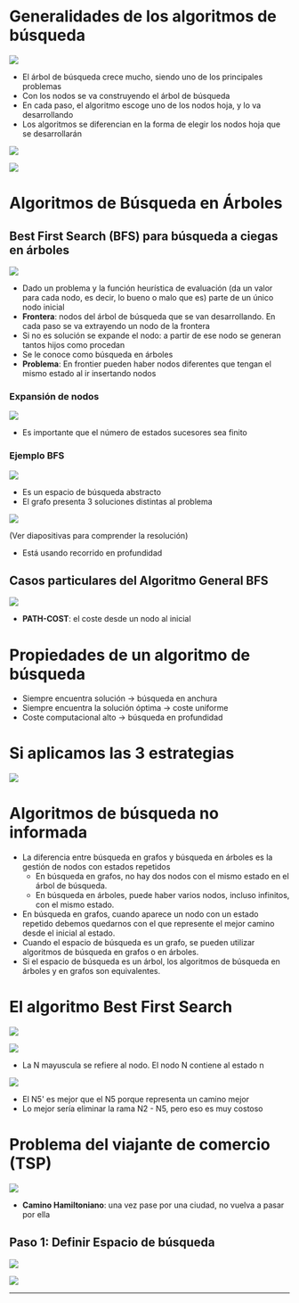 # Generalidades de los algoritmos de búsqueda

![](./img/Pasted%20image%2020230911192448.png)

- El árbol de búsqueda crece mucho, siendo uno de los principales problemas
- Con los nodos se va construyendo el árbol de búsqueda
- En cada paso, el algoritmo escoge uno de los nodos hoja, y lo va desarrollando
- Los algoritmos se diferencian en la forma de elegir los nodos hoja que se desarrollarán

![](./img/Pasted%20image%2020230911192915.png)

![](./img/Pasted%20image%2020230911193211.png)

# Algoritmos de Búsqueda en Árboles

## Best First Search (BFS) para búsqueda a ciegas en árboles

![](./img/Pasted%20image%2020230911193317.png)

- Dado un problema y la función heurística de evaluación (da un valor para cada nodo, es decir, lo bueno o malo que es) parte de un único nodo inicial
- **Frontera**: nodos del árbol de búsqueda que se van desarrollando. En cada paso se va extrayendo un nodo de la frontera
- Si no es solución se expande el nodo: a partir de ese nodo se generan tantos hijos como procedan
- Se le conoce como búsqueda en árboles
- **Problema**: En frontier pueden haber nodos diferentes que tengan el mismo estado al ir insertando nodos

### Expansión de nodos

![](./img/Pasted%20image%2020230911193452.png)

- Es importante que el número de estados sucesores sea finito

### Ejemplo BFS

![](./img/Pasted%20image%2020230911193750.png)

- Es un espacio de búsqueda abstracto
- El grafo presenta 3 soluciones distintas al problema

![](./img/Pasted%20image%2020230911193826.png)

(Ver diapositivas para comprender la resolución)
- Está usando recorrido en profundidad

## Casos particulares del Algoritmo General BFS

![](./img/Pasted%20image%2020230911194126.png)

- **PATH-COST**: el coste desde un nodo al inicial

# Propiedades de un algoritmo de búsqueda

- Siempre encuentra solución -> búsqueda en anchura
- Siempre encuentra la solución óptima -> coste uniforme
- Coste computacional alto -> búsqueda en profundidad

# Si aplicamos las 3 estrategias

![](./img/Pasted%20image%2020230913161747.png)

# Algoritmos de búsqueda no informada

- La diferencia entre búsqueda en grafos y búsqueda en árboles es la gestión de nodos con estados repetidos
    - En búsqueda en grafos, no hay dos nodos con el mismo estado en el árbol de búsqueda. 
    - En búsqueda en árboles, puede haber varios nodos, incluso infinitos, con el mismo estado.
- En búsqueda en grafos, cuando aparece un nodo con un estado repetido debemos quedarnos con el que represente el mejor camino desde el inicial al estado.
- Cuando el espacio de búsqueda es un grafo, se pueden utilizar algoritmos de búsqueda en grafos o en árboles.
- Si el espacio de búsqueda es un árbol, los algoritmos de búsqueda en árboles y en grafos son equivalentes.

# El algoritmo Best First Search

![](./img/Pasted%20image%2020230913162226.png)

![](./img/Pasted%20image%2020230913162247.png)

- La N mayuscula se refiere al nodo. El nodo N contiene al estado n

![](./img/Pasted%20image%2020230913163330.png)

- El N5' es mejor que el N5 porque representa un camino mejor
- Lo mejor sería eliminar la rama N2 - N5, pero eso es muy costoso

# Problema del viajante de comercio (TSP)

![](./img/Pasted%20image%2020230913164340.png)

- **Camino Hamiltoniano**: una vez pase por una ciudad, no vuelva a pasar por ella

## Paso 1: Definir Espacio de búsqueda

![](./img/Pasted%20image%2020230913164413.png)

![](./img/Pasted%20image%2020230913164435.png)

---


